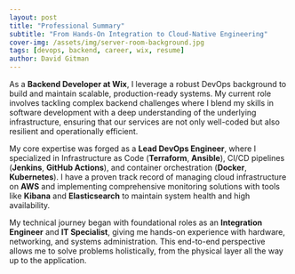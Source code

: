 ```yaml
---
layout: post
title: "Professional Summary"
subtitle: "From Hands-On Integration to Cloud-Native Engineering"
cover-img: /assets/img/server-room-background.jpg
tags: [devops, backend, career, wix, resume]
author: David Gitman
---
```


As a **Backend Developer at Wix**, I leverage a robust DevOps background to build and maintain scalable, production-ready systems. My current role involves tackling complex backend challenges where I blend my skills in software development with a deep understanding of the underlying infrastructure, ensuring that our services are not only well-coded but also resilient and operationally efficient.

My core expertise was forged as a **Lead DevOps Engineer**, where I specialized in Infrastructure as Code (**Terraform**, **Ansible**), CI/CD pipelines (**Jenkins**, **GitHub Actions**), and container orchestration (**Docker**, **Kubernetes**). I have a proven track record of managing cloud infrastructure on **AWS** and implementing comprehensive monitoring solutions with tools like **Kibana** and **Elasticsearch** to maintain system health and high availability.

My technical journey began with foundational roles as an **Integration Engineer** and **IT Specialist**, giving me hands-on experience with hardware, networking, and systems administration. This end-to-end perspective allows me to solve problems holistically, from the physical layer all the way up to the application.
